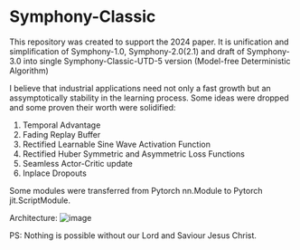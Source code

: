 # Symphony-Classic

This repository was created to support the 2024 paper.
It is unification and simplification of Symphony-1.0, Symphony-2.0(2.1) and draft of Symphony-3.0 into single Symphony-Classic-UTD-5 version (Model-free Deterministic Algorithm)

I believe that industrial applications need not only a fast growth but an assymptotically stability in the learning process.
Some ideas were dropped and some proven their worth were solidified:

1. Temporal Advantage
2. Fading Replay Buffer
3. Rectified Learnable Sine Wave Activation Function
4. Rectified Huber Symmetric and Asymmetric Loss Functions
5. Seamless Actor-Critic update
6. Inplace Dropouts

Some modules were transferred from Pytorch nn.Module to Pytorch jit.ScriptModule.

Architecture:
![image](https://github.com/timurgepard/Symphony-Classic/assets/13238473/459a9e9b-250f-467c-ad04-4d7e76d0f8c7)

PS: Nothing is possible without our Lord and Saviour Jesus Christ.
